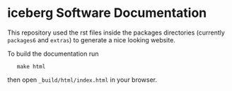 iceberg Software Documentation
==============================

This repository used the rst files inside the packages directories (currently `packages6` and `extras`)
to generate a nice looking website.

To build the documentation run

```
   make html
```

then open `_build/html/index.html` in your browser.
